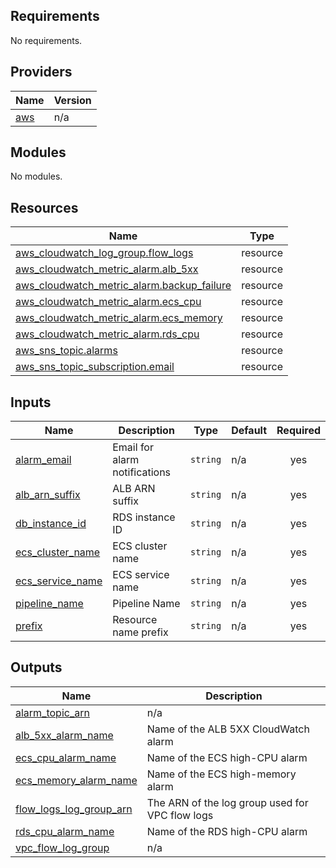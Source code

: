 ## Requirements

No requirements.

## Providers

| Name | Version |
|------|---------|
| <a name="provider_aws"></a> [aws](#provider\_aws) | n/a |

## Modules

No modules.

## Resources

| Name | Type |
|------|------|
| [aws_cloudwatch_log_group.flow_logs](https://registry.terraform.io/providers/hashicorp/aws/latest/docs/resources/cloudwatch_log_group) | resource |
| [aws_cloudwatch_metric_alarm.alb_5xx](https://registry.terraform.io/providers/hashicorp/aws/latest/docs/resources/cloudwatch_metric_alarm) | resource |
| [aws_cloudwatch_metric_alarm.backup_failure](https://registry.terraform.io/providers/hashicorp/aws/latest/docs/resources/cloudwatch_metric_alarm) | resource |
| [aws_cloudwatch_metric_alarm.ecs_cpu](https://registry.terraform.io/providers/hashicorp/aws/latest/docs/resources/cloudwatch_metric_alarm) | resource |
| [aws_cloudwatch_metric_alarm.ecs_memory](https://registry.terraform.io/providers/hashicorp/aws/latest/docs/resources/cloudwatch_metric_alarm) | resource |
| [aws_cloudwatch_metric_alarm.rds_cpu](https://registry.terraform.io/providers/hashicorp/aws/latest/docs/resources/cloudwatch_metric_alarm) | resource |
| [aws_sns_topic.alarms](https://registry.terraform.io/providers/hashicorp/aws/latest/docs/resources/sns_topic) | resource |
| [aws_sns_topic_subscription.email](https://registry.terraform.io/providers/hashicorp/aws/latest/docs/resources/sns_topic_subscription) | resource |

## Inputs

| Name | Description | Type | Default | Required |
|------|-------------|------|---------|:--------:|
| <a name="input_alarm_email"></a> [alarm\_email](#input\_alarm\_email) | Email for alarm notifications | `string` | n/a | yes |
| <a name="input_alb_arn_suffix"></a> [alb\_arn\_suffix](#input\_alb\_arn\_suffix) | ALB ARN suffix | `string` | n/a | yes |
| <a name="input_db_instance_id"></a> [db\_instance\_id](#input\_db\_instance\_id) | RDS instance ID | `string` | n/a | yes |
| <a name="input_ecs_cluster_name"></a> [ecs\_cluster\_name](#input\_ecs\_cluster\_name) | ECS cluster name | `string` | n/a | yes |
| <a name="input_ecs_service_name"></a> [ecs\_service\_name](#input\_ecs\_service\_name) | ECS service name | `string` | n/a | yes |
| <a name="input_pipeline_name"></a> [pipeline\_name](#input\_pipeline\_name) | Pipeline Name | `string` | n/a | yes |
| <a name="input_prefix"></a> [prefix](#input\_prefix) | Resource name prefix | `string` | n/a | yes |

## Outputs

| Name | Description |
|------|-------------|
| <a name="output_alarm_topic_arn"></a> [alarm\_topic\_arn](#output\_alarm\_topic\_arn) | n/a |
| <a name="output_alb_5xx_alarm_name"></a> [alb\_5xx\_alarm\_name](#output\_alb\_5xx\_alarm\_name) | Name of the ALB 5XX CloudWatch alarm |
| <a name="output_ecs_cpu_alarm_name"></a> [ecs\_cpu\_alarm\_name](#output\_ecs\_cpu\_alarm\_name) | Name of the ECS high-CPU alarm |
| <a name="output_ecs_memory_alarm_name"></a> [ecs\_memory\_alarm\_name](#output\_ecs\_memory\_alarm\_name) | Name of the ECS high-memory alarm |
| <a name="output_flow_logs_log_group_arn"></a> [flow\_logs\_log\_group\_arn](#output\_flow\_logs\_log\_group\_arn) | The ARN of the log group used for VPC flow logs |
| <a name="output_rds_cpu_alarm_name"></a> [rds\_cpu\_alarm\_name](#output\_rds\_cpu\_alarm\_name) | Name of the RDS high-CPU alarm |
| <a name="output_vpc_flow_log_group"></a> [vpc\_flow\_log\_group](#output\_vpc\_flow\_log\_group) | n/a |
